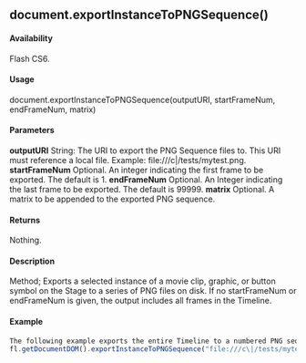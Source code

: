 ## document.exportInstanceToPNGSequence()

#### Availability

Flash CS6.

#### Usage

document.exportInstanceToPNGSequence(outputURI, startFrameNum, endFrameNum, matrix)

#### Parameters

**outputURI** String: The URI to export the PNG Sequence files to. This URI must reference a local file. Example: file:///c\|/tests/mytest.png.
**startFrameNum** Optional. An integer indicating the first frame to be exported. The default is 1. **endFrameNum** Optional. An Integer indicating the last frame to be exported. The default is 99999. **matrix** Optional. A matrix to be appended to the exported PNG sequence.

#### Returns

Nothing.

#### Description

Method; Exports a selected instance of a movie clip, graphic, or button symbol on the Stage to a series of PNG files on disk. If no startFrameNum or endFrameNum is given, the output includes all frames in the Timeline.

#### Example

```javascript
The following example exports the entire Timeline to a numbered PNG sequence starting with the file name "myTest.png":
fl.getDocumentDOM().exportInstanceToPNGSequence("file:///c\|/tests/mytest.png");

```